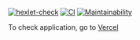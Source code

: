 [![hexlet-check](https://github.com/Boristhblade/frontend-project-lvl3/actions/workflows/hexlet-check.yml/badge.svg)](https://github.com/Boristhblade/frontend-project-lvl3/actions/workflows/hexlet-check.yml)
[![CI](https://github.com/Boristhblade/frontend-project-lvl3/actions/workflows/myWorkflow.yml/badge.svg)](https://github.com/Boristhblade/frontend-project-lvl3/actions/workflows/myWorkflow.yml)
[![Maintainability](https://api.codeclimate.com/v1/badges/90bb36fbbea129bc3e17/maintainability)](https://codeclimate.com/github/Boristhblade/frontend-project-lvl3/maintainability)


To check application, go to [Vercel]([https://vercel.com/boristhblade/frontend-project-lvl3](https://frontend-project-lvl3-one-sooty.vercel.app/))
